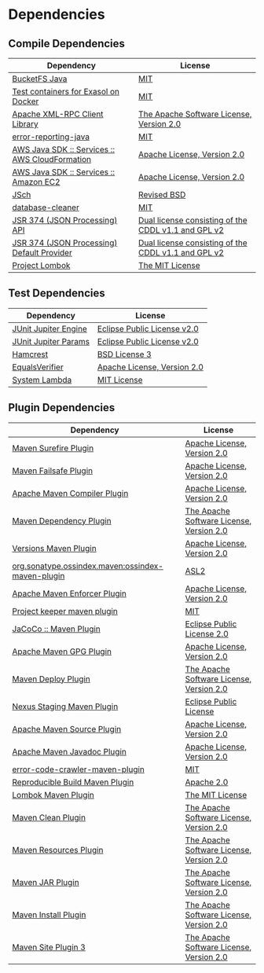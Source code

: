 <!-- @formatter:off -->
# Dependencies

## Compile Dependencies

| Dependency                                          | License                                                   |
| --------------------------------------------------- | --------------------------------------------------------- |
| [BucketFS Java][0]                                  | [MIT][1]                                                  |
| [Test containers for Exasol on Docker][2]           | [MIT][1]                                                  |
| [Apache XML-RPC Client Library][4]                  | [The Apache Software License, Version 2.0][5]             |
| [error-reporting-java][6]                           | [MIT][1]                                                  |
| [AWS Java SDK :: Services :: AWS CloudFormation][8] | [Apache License, Version 2.0][9]                          |
| [AWS Java SDK :: Services :: Amazon EC2][8]         | [Apache License, Version 2.0][9]                          |
| [JSch][12]                                          | [Revised BSD][13]                                         |
| [database-cleaner][14]                              | [MIT][1]                                                  |
| [JSR 374 (JSON Processing) API][16]                 | [Dual license consisting of the CDDL v1.1 and GPL v2][17] |
| [JSR 374 (JSON Processing) Default Provider][16]    | [Dual license consisting of the CDDL v1.1 and GPL v2][17] |
| [Project Lombok][20]                                | [The MIT License][21]                                     |

## Test Dependencies

| Dependency                 | License                           |
| -------------------------- | --------------------------------- |
| [JUnit Jupiter Engine][22] | [Eclipse Public License v2.0][23] |
| [JUnit Jupiter Params][22] | [Eclipse Public License v2.0][23] |
| [Hamcrest][26]             | [BSD License 3][27]               |
| [EqualsVerifier][28]       | [Apache License, Version 2.0][5]  |
| [System Lambda][30]        | [MIT License][31]                 |

## Plugin Dependencies

| Dependency                                              | License                                       |
| ------------------------------------------------------- | --------------------------------------------- |
| [Maven Surefire Plugin][32]                             | [Apache License, Version 2.0][33]             |
| [Maven Failsafe Plugin][34]                             | [Apache License, Version 2.0][33]             |
| [Apache Maven Compiler Plugin][36]                      | [Apache License, Version 2.0][33]             |
| [Maven Dependency Plugin][38]                           | [The Apache Software License, Version 2.0][5] |
| [Versions Maven Plugin][40]                             | [Apache License, Version 2.0][33]             |
| [org.sonatype.ossindex.maven:ossindex-maven-plugin][42] | [ASL2][5]                                     |
| [Apache Maven Enforcer Plugin][44]                      | [Apache License, Version 2.0][33]             |
| [Project keeper maven plugin][46]                       | [MIT][1]                                      |
| [JaCoCo :: Maven Plugin][48]                            | [Eclipse Public License 2.0][49]              |
| [Apache Maven GPG Plugin][50]                           | [Apache License, Version 2.0][5]              |
| [Maven Deploy Plugin][52]                               | [The Apache Software License, Version 2.0][5] |
| [Nexus Staging Maven Plugin][54]                        | [Eclipse Public License][55]                  |
| [Apache Maven Source Plugin][56]                        | [Apache License, Version 2.0][33]             |
| [Apache Maven Javadoc Plugin][58]                       | [Apache License, Version 2.0][33]             |
| [error-code-crawler-maven-plugin][60]                   | [MIT][1]                                      |
| [Reproducible Build Maven Plugin][62]                   | [Apache 2.0][5]                               |
| [Lombok Maven Plugin][64]                               | [The MIT License][1]                          |
| [Maven Clean Plugin][66]                                | [The Apache Software License, Version 2.0][5] |
| [Maven Resources Plugin][68]                            | [The Apache Software License, Version 2.0][5] |
| [Maven JAR Plugin][70]                                  | [The Apache Software License, Version 2.0][5] |
| [Maven Install Plugin][72]                              | [The Apache Software License, Version 2.0][5] |
| [Maven Site Plugin 3][74]                               | [The Apache Software License, Version 2.0][5] |

[46]: https://github.com/exasol/project-keeper-maven-plugin
[48]: https://www.eclemma.org/jacoco/index.html
[0]: https://github.com/exasol/bucketfs-java
[6]: https://github.com/exasol/error-reporting-java
[16]: https://javaee.github.io/jsonp
[12]: http://www.jcraft.com/jsch/
[4]: http://ws.apache.org/xmlrpc/xmlrpc-client/
[5]: http://www.apache.org/licenses/LICENSE-2.0.txt
[20]: https://projectlombok.org
[32]: https://maven.apache.org/surefire/maven-surefire-plugin/
[54]: http://www.sonatype.com/public-parent/nexus-maven-plugins/nexus-staging/nexus-staging-maven-plugin/
[66]: http://maven.apache.org/plugins/maven-clean-plugin/
[8]: https://aws.amazon.com/sdkforjava
[1]: https://opensource.org/licenses/MIT
[34]: https://maven.apache.org/surefire/maven-failsafe-plugin/
[38]: http://maven.apache.org/plugins/maven-dependency-plugin/
[40]: http://www.mojohaus.org/versions-maven-plugin/
[27]: http://opensource.org/licenses/BSD-3-Clause
[36]: https://maven.apache.org/plugins/maven-compiler-plugin/
[17]: https://oss.oracle.com/licenses/CDDL+GPL-1.1
[30]: https://github.com/stefanbirkner/system-lambda/
[31]: http://opensource.org/licenses/MIT
[50]: http://maven.apache.org/plugins/maven-gpg-plugin/
[49]: https://www.eclipse.org/legal/epl-2.0/
[55]: http://www.eclipse.org/legal/epl-v10.html
[2]: https://github.com/exasol/exasol-testcontainers
[9]: https://aws.amazon.com/apache2.0
[21]: https://projectlombok.org/LICENSE
[62]: http://zlika.github.io/reproducible-build-maven-plugin
[70]: http://maven.apache.org/plugins/maven-jar-plugin/
[33]: https://www.apache.org/licenses/LICENSE-2.0.txt
[44]: https://maven.apache.org/enforcer/maven-enforcer-plugin/
[64]: https://awhitford.github.com/lombok.maven/lombok-maven-plugin/
[23]: https://www.eclipse.org/legal/epl-v20.html
[72]: http://maven.apache.org/plugins/maven-install-plugin/
[22]: https://junit.org/junit5/
[42]: https://sonatype.github.io/ossindex-maven/maven-plugin/
[28]: http://www.jqno.nl/equalsverifier
[56]: https://maven.apache.org/plugins/maven-source-plugin/
[13]: http://www.jcraft.com/jsch/LICENSE.txt
[26]: http://hamcrest.org/JavaHamcrest/
[52]: http://maven.apache.org/plugins/maven-deploy-plugin/
[74]: http://maven.apache.org/plugins/maven-site-plugin/
[68]: http://maven.apache.org/plugins/maven-resources-plugin/
[58]: https://maven.apache.org/plugins/maven-javadoc-plugin/
[14]: https://github.com/exasol/database-cleaner
[60]: https://github.com/exasol/error-code-crawler-maven-plugin
